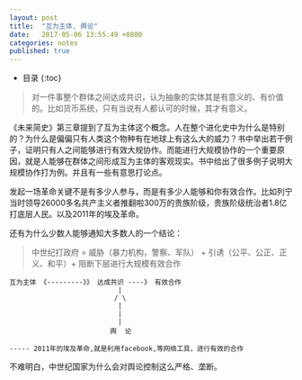 ```yaml
---
layout: post
title:  "互为主体, 舆论"
date:   2017-05-06 13:55:49 +0800
categories: notes
published: true
---
```

* 目录
{:toc}

> 对一件事整个群体之间达成共识，认为抽象的实体其是有意义的、有价值的。比如货币系统，只有当说有人都认可的时候，其才有意义。

《未来简史》第三章提到了互为主体这个概念。人在整个进化史中为什么是特别的？为什么是偏偏只有人类这个物种有在地球上有这么大的威力？书中举出若干例子，证明只有人之间能够进行有效大规协作。而能进行大规模协作的一个重要原因，就是人能够在群体之间形成互为主体的客观现实。书中给出了很多例子说明大规模协作打为例。并且有一些有意思打论点。

发起一场革命关键不是有多少人参与，而是有多少人能够和你有效合作。比如列宁当时领导26000多名共产主义者推翻啦300万的贵族阶级，贵族阶级统治者1.8亿打底层人民。以及2011年的埃及革命。

还有为什么少数人能够通知大多数人的一个结论：

> 中世纪打政府 =  威胁（暴力机构，警察、军队） +  引诱（公平、公正、正义、和平）+ 阻断下层进行大规模有效合作

```
互为主体 《---------》》 达成共识 ----》 有效合作 
                           |
                          / \
                           |
                           |
                           |
                         舆  论

----- 2011年的埃及革命,就是利用facebook,等网络工具，进行有效的合作
```
 

不难明白，中世纪国家为什么会对舆论控制这么严格、垄断。

